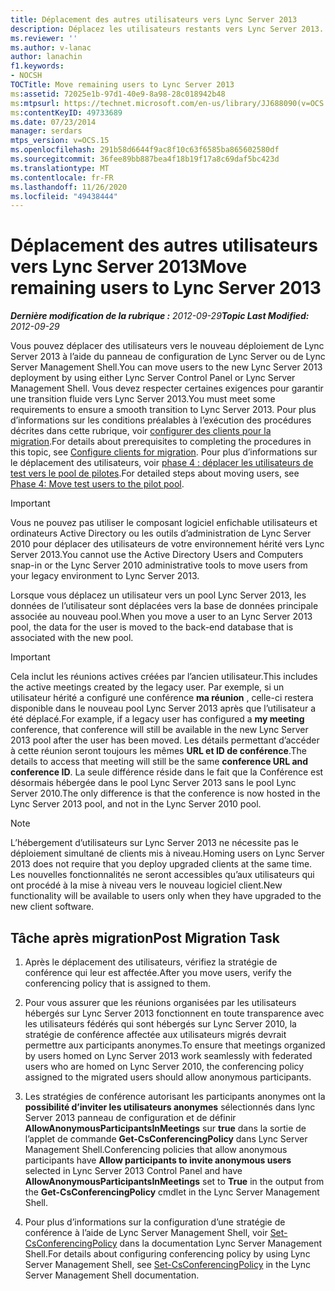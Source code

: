 ```yaml
---
title: Déplacement des autres utilisateurs vers Lync Server 2013
description: Déplacez les utilisateurs restants vers Lync Server 2013.
ms.reviewer: ''
ms.author: v-lanac
author: lanachin
f1.keywords:
- NOCSH
TOCTitle: Move remaining users to Lync Server 2013
ms:assetid: 72025e1b-97d1-40e9-8a98-28c018942b48
ms:mtpsurl: https://technet.microsoft.com/en-us/library/JJ688090(v=OCS.15)
ms:contentKeyID: 49733689
ms.date: 07/23/2014
manager: serdars
mtps_version: v=OCS.15
ms.openlocfilehash: 291b58d6644f9ac8f10c63f6585ba865602580df
ms.sourcegitcommit: 36fee89bb887bea4f18b19f17a8c69daf5bc423d
ms.translationtype: MT
ms.contentlocale: fr-FR
ms.lasthandoff: 11/26/2020
ms.locfileid: "49438444"
---
```

# <a name="move-remaining-users-to-lync-server-2013"></a><span data-ttu-id="1777f-103">Déplacement des autres utilisateurs vers Lync Server 2013</span><span class="sxs-lookup"><span data-stu-id="1777f-103">Move remaining users to Lync Server 2013</span></span>

<div data-xmlns="http://www.w3.org/1999/xhtml">

<div class="topic" data-xmlns="http://www.w3.org/1999/xhtml" data-msxsl="urn:schemas-microsoft-com:xslt" data-cs="https://msdn.microsoft.com/">

<div data-asp="https://msdn2.microsoft.com/asp">



</div>

<div id="mainSection">

<div id="mainBody"><span data-ttu-id="1777f-104">

<span> </span></span><span class="sxs-lookup"><span data-stu-id="1777f-104">

<span> </span></span></span>

<span data-ttu-id="1777f-105">_**Dernière modification de la rubrique :** 2012-09-29_</span><span class="sxs-lookup"><span data-stu-id="1777f-105">_**Topic Last Modified:** 2012-09-29_</span></span>

<span data-ttu-id="1777f-106">Vous pouvez déplacer des utilisateurs vers le nouveau déploiement de Lync Server 2013 à l’aide du panneau de configuration de Lync Server ou de Lync Server Management Shell.</span><span class="sxs-lookup"><span data-stu-id="1777f-106">You can move users to the new Lync Server 2013 deployment by using either Lync Server Control Panel or Lync Server Management Shell.</span></span> <span data-ttu-id="1777f-107">Vous devez respecter certaines exigences pour garantir une transition fluide vers Lync Server 2013.</span><span class="sxs-lookup"><span data-stu-id="1777f-107">You must meet some requirements to ensure a smooth transition to Lync Server 2013.</span></span> <span data-ttu-id="1777f-108">Pour plus d’informations sur les conditions préalables à l’exécution des procédures décrites dans cette rubrique, voir [configurer des clients pour la migration](configure-clients-for-migration.md).</span><span class="sxs-lookup"><span data-stu-id="1777f-108">For details about prerequisites to completing the procedures in this topic, see [Configure clients for migration](configure-clients-for-migration.md).</span></span> <span data-ttu-id="1777f-109">Pour plus d’informations sur le déplacement des utilisateurs, voir [phase 4 : déplacer les utilisateurs de test vers le pool de pilotes](phase-4-move-test-users-to-the-pilot-pool.md).</span><span class="sxs-lookup"><span data-stu-id="1777f-109">For detailed steps about moving users, see [Phase 4: Move test users to the pilot pool](phase-4-move-test-users-to-the-pilot-pool.md).</span></span>

<div>


> [!IMPORTANT]  
> <span data-ttu-id="1777f-110">Vous ne pouvez pas utiliser le composant logiciel enfichable utilisateurs et ordinateurs Active Directory ou les outils d’administration de Lync Server 2010 pour déplacer des utilisateurs de votre environnement hérité vers Lync Server 2013.</span><span class="sxs-lookup"><span data-stu-id="1777f-110">You cannot use the Active Directory Users and Computers snap-in or the Lync Server 2010 administrative tools to move users from your legacy environment to Lync Server 2013.</span></span>



</div>

<span data-ttu-id="1777f-111">Lorsque vous déplacez un utilisateur vers un pool Lync Server 2013, les données de l’utilisateur sont déplacées vers la base de données principale associée au nouveau pool.</span><span class="sxs-lookup"><span data-stu-id="1777f-111">When you move a user to an Lync Server 2013 pool, the data for the user is moved to the back-end database that is associated with the new pool.</span></span>

<div>


> [!IMPORTANT]  
> <span data-ttu-id="1777f-112">Cela inclut les réunions actives créées par l’ancien utilisateur.</span><span class="sxs-lookup"><span data-stu-id="1777f-112">This includes the active meetings created by the legacy user.</span></span> <span data-ttu-id="1777f-113">Par exemple, si un utilisateur hérité a configuré une conférence <STRONG>ma réunion</STRONG> , celle-ci restera disponible dans le nouveau pool Lync Server 2013 après que l’utilisateur a été déplacé.</span><span class="sxs-lookup"><span data-stu-id="1777f-113">For example, if a legacy user has configured a <STRONG>my meeting</STRONG> conference, that conference will still be available in the new Lync Server 2013 pool after the user has been moved.</span></span> <span data-ttu-id="1777f-114">Les détails permettant d’accéder à cette réunion seront toujours les mêmes <STRONG>URL et ID de conférence</STRONG>.</span><span class="sxs-lookup"><span data-stu-id="1777f-114">The details to access that meeting will still be the same <STRONG>conference URL and conference ID</STRONG>.</span></span> <span data-ttu-id="1777f-115">La seule différence réside dans le fait que la Conférence est désormais hébergée dans le pool Lync Server 2013 sans le pool Lync Server 2010.</span><span class="sxs-lookup"><span data-stu-id="1777f-115">The only difference is that the conference is now hosted in the Lync Server 2013 pool, and not in the Lync Server 2010 pool.</span></span>



</div>

<div>


> [!NOTE]  
> <span data-ttu-id="1777f-116">L’hébergement d’utilisateurs sur Lync Server 2013 ne nécessite pas le déploiement simultané de clients mis à niveau.</span><span class="sxs-lookup"><span data-stu-id="1777f-116">Homing users on Lync Server 2013 does not require that you deploy upgraded clients at the same time.</span></span> <span data-ttu-id="1777f-117">Les nouvelles fonctionnalités ne seront accessibles qu’aux utilisateurs qui ont procédé à la mise à niveau vers le nouveau logiciel client.</span><span class="sxs-lookup"><span data-stu-id="1777f-117">New functionality will be available to users only when they have upgraded to the new client software.</span></span>



</div>

<div>

## <a name="post-migration-task"></a><span data-ttu-id="1777f-118">Tâche après migration</span><span class="sxs-lookup"><span data-stu-id="1777f-118">Post Migration Task</span></span>

1.  <span data-ttu-id="1777f-119">Après le déplacement des utilisateurs, vérifiez la stratégie de conférence qui leur est affectée.</span><span class="sxs-lookup"><span data-stu-id="1777f-119">After you move users, verify the conferencing policy that is assigned to them.</span></span>

2.  <span data-ttu-id="1777f-120">Pour vous assurer que les réunions organisées par les utilisateurs hébergés sur Lync Server 2013 fonctionnent en toute transparence avec les utilisateurs fédérés qui sont hébergés sur Lync Server 2010, la stratégie de conférence affectée aux utilisateurs migrés devrait permettre aux participants anonymes.</span><span class="sxs-lookup"><span data-stu-id="1777f-120">To ensure that meetings organized by users homed on Lync Server 2013 work seamlessly with federated users who are homed on Lync Server 2010, the conferencing policy assigned to the migrated users should allow anonymous participants.</span></span>

3.  <span data-ttu-id="1777f-121">Les stratégies de conférence autorisant les participants anonymes ont la **possibilité d’inviter les utilisateurs anonymes** sélectionnés dans lync Server 2013 panneau de configuration et de définir **AllowAnonymousParticipantsInMeetings** sur **true** dans la sortie de l’applet de commande **Get-CsConferencingPolicy** dans Lync Server Management Shell.</span><span class="sxs-lookup"><span data-stu-id="1777f-121">Conferencing policies that allow anonymous participants have **Allow participants to invite anonymous users** selected in Lync Server 2013 Control Panel and have **AllowAnonymousParticipantsInMeetings** set to **True** in the output from the **Get-CsConferencingPolicy** cmdlet in the Lync Server Management Shell.</span></span>

4.  <span data-ttu-id="1777f-122">Pour plus d’informations sur la configuration d’une stratégie de conférence à l’aide de Lync Server Management Shell, voir [Set-CsConferencingPolicy](https://docs.microsoft.com/powershell/module/skype/Set-CsConferencingPolicy) dans la documentation Lync Server Management Shell.</span><span class="sxs-lookup"><span data-stu-id="1777f-122">For details about configuring conferencing policy by using Lync Server Management Shell, see [Set-CsConferencingPolicy](https://docs.microsoft.com/powershell/module/skype/Set-CsConferencingPolicy) in the Lync Server Management Shell documentation.</span></span>

<span data-ttu-id="1777f-123"></div>

</div>

<span> </span>

</div>

</div>

</span><span class="sxs-lookup"><span data-stu-id="1777f-123"></div>

</div>

<span> </span>

</div>

</div>

</span></span></div>

